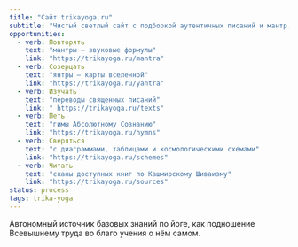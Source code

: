 ```yaml
---
title: "Сайт trikayoga.ru"
subtitle: "Чистый светлый сайт с подборкой аутентичных писаний и мантр, а также с авторскими чертами и бхаджанами."
opportunities:
  - verb: Повторять
    text: "мантры — звуковые формулы"
    link: "https://trikayoga.ru/mantra"
  - verb: Созерцать
    text: "янтры — карты вселенной"
    link: "https://trikayoga.ru/yantra"
  - verb: Изучать
    text: "переводы священных писаний"
    link: " https://trikayoga.ru/texts"
  - verb: Петь
    text: "гимы Абсолютному Сознанию"
    link: "https://trikayoga.ru/hymns"
  - verb: Сверяться
    text: "с диаграммами, таблицами и космологическими схемами"
    link: "https://trikayoga.ru/schemes"
  - verb: Читать
    text: "сканы доступных книг по Кашмирскому Шиваизму"
    link: "https://trikayoga.ru/sources"
status: process
tags: trika-yoga
---
```


Автономный источник базовых знаний по йоге, как подношение Всевышнему труда во благо учения о нём самом.
